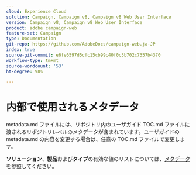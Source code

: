 ```yaml
---
cloud: Experience Cloud
solution: Campaign, Campaign v8, Campaign v8 Web User Interface
version: Campaign v8, Campaign v8 Web User Interface
product: adobe campaign-web
feature-set: Campaign
type: Documentation
git-repo: https://github.com/AdobeDocs/campaign-web.ja-JP
index: true
source-git-commit: e6fe6597d5cfc15cb99c40f0c3b702c7357b4370
workflow-type: tm+mt
source-wordcount: '53'
ht-degree: 98%

---
```



# 内部で使用されるメタデータ

metadata.md ファイルには、リポジトリ内のユーザガイド TOC.md ファイルに渡されるリポジトリレベルのメタデータが含まれています。ユーザガイドの metadata.md の内容を変更する場合は、任意の TOC.md ファイルで変更します。

**ソリューション**、**製品**&#x200B;および&#x200B;**タイプ**&#x200B;の有効な値のリストについては、[メタデータ](https://experienceleague.adobe.com/docs/authoring-guide-exl/using/editing/user-guide-setup/metadata.html?lang=ja)を参照してください。
